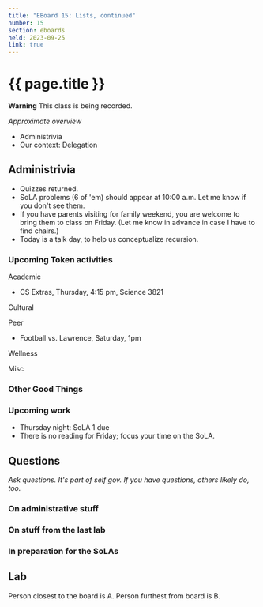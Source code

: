 ```yaml
---
title: "EBoard 15: Lists, continued"
number: 15
section: eboards
held: 2023-09-25
link: true
---
```

# {{ page.title }}

**Warning** This class is being recorded.

_Approximate overview_

* Administrivia
* Our context: Delegation

Administrivia
-------------

* Quizzes returned.
* SoLA problems (6 of 'em) should appear at 10:00 a.m.  Let me know if
  you don't see them.
* If you have parents visiting for family weekend, you are welcome to
  bring them to class on Friday.  (Let me know in advance in case I have
  to find chairs.)
* Today is a talk day, to help us conceptualize recursion.

### Upcoming Token activities

Academic

* CS Extras, Thursday, 4:15 pm, Science 3821

Cultural

Peer

* Football vs. Lawrence, Saturday, 1pm

Wellness

Misc

### Other Good Things

### Upcoming work

* Thursday night: SoLA 1 due
* There is no reading for Friday; focus your time on the SoLA.

Questions
---------

_Ask questions.  It's part of self gov.  If you have questions, others
likely do, too._

### On administrative stuff

### On stuff from the last lab

### In preparation for the SoLAs

Lab
---

Person closest to the board is A.  Person furthest from board is B.
